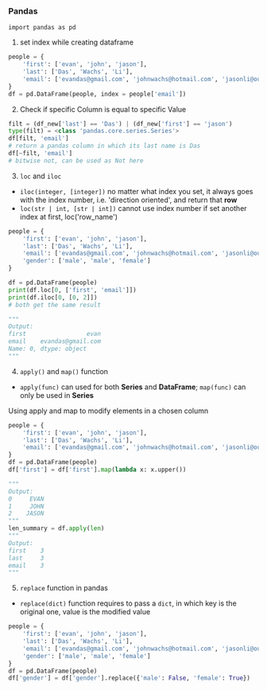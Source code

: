 ### Pandas
`import pandas as pd`
1. set index while creating dataframe
```python
people = {
    'first': ['evan', 'john', 'jason'], 
    'last': ['Das', 'Wachs', 'Li'], 
    'email': ['evandas@gmail.com', 'johnwachs@hotmail.com', 'jasonli@outlook.com']
}
df = pd.DataFrame(people, index = people['email'])
```
2. Check if specific Column is equal to specific Value
```python
filt = (df_new['last'] == 'Das') | (df_new['first'] == 'jason')
type(filt) = <class 'pandas.core.series.Series'>
df[filt, 'email']
# return a pandas column in which its last name is Das
df[~filt, 'email']
# bitwise not, can be used as Not here
```
3. `loc` and `iloc`
- `iloc(integer, [integer])` no matter what index you set, it always goes with the index number, i.e. 'direction oriented', and return that __row__
- `loc(str | int, [str | int])` cannot use index number if set another index at first, loc('row_name')
```python
people = {
    'first': ['evan', 'john', 'jason'], 
    'last': ['Das', 'Wachs', 'Li'], 
    'email': ['evandas@gmail.com', 'johnwachs@hotmail.com', 'jasonli@outlook.com'], 
    'gender': ['male', 'male', 'female']
}

df = pd.DataFrame(people)
print(df.loc[0, ['first', 'email']])
print(df.iloc[0, [0, 2]])
# both get the same result

"""
Output: 
first                 evan
email    evandas@gmail.com
Name: 0, dtype: object
"""
```

4. `apply()` and `map()` function
- `apply(func)` can used for both __Series__ and __DataFrame__; `map(func)` can only be used in __Series__

Using apply and map to modify elements in a chosen column
```python
people = {
    'first': ['evan', 'john', 'jason'], 
    'last': ['Das', 'Wachs', 'Li'], 
    'email': ['evandas@gmail.com', 'johnwachs@hotmail.com', 'jasonli@outlook.com']
}
df = pd.DataFrame(people)
df['first'] = df['first'].map(lambda x: x.upper())

"""
Output:
0     EVAN
1     JOHN
2    JASON
"""
len_summary = df.apply(len)
"""
Output:
first    3
last     3
email    3
"""
```
5. `replace` function in pandas
- `replace(dict)` function requires to pass a `dict`, in which key is the original one, value is the modified value
```python
people = {
    'first': ['evan', 'john', 'jason'], 
    'last': ['Das', 'Wachs', 'Li'], 
    'email': ['evandas@gmail.com', 'johnwachs@hotmail.com', 'jasonli@outlook.com'], 
    'gender': ['male', 'male', 'female']
}
df = pd.DataFrame(people)
df['gender'] = df['gender'].replace({'male': False, 'female': True})
```